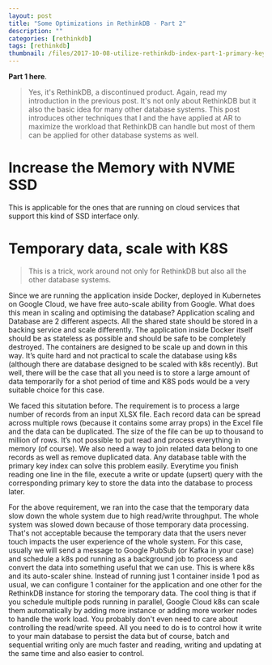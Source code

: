```yaml
---
layout: post
title: "Some Optimizations in RethinkDB - Part 2"
description: ""
categories: [rethinkdb]
tags: [rethinkdb]
thumbnail: /files/2017-10-08-utilize-rethinkdb-index-part-1-primary-key-index/thumbnail.png
---
```


**Part 1 here**.

> Yes, it's RethinkDB, a discontinued product. Again, read my introduction in the previous post.
> It's not only about RethinkDB but it also the basic idea for many other database systems. This post introduces other techniques that I and the have applied at AR to maximize the workload that RethinkDB can handle but most of them can be applied for other database systems as well.

# Increase the Memory with NVME SSD

This is applicable for the ones that are running on cloud services that support this kind of SSD interface only. 



# Temporary data, scale with K8S

> This is a trick, work around not only for RethinkDB but also all the other database systems.

Since we are running the application inside Docker, deployed in Kubernetes on Google Cloud, we have free auto-scale ability from Google. What does this mean in scaling and optimising the database? Application scaling and Database are 2 different aspects. All the shared state should be stored in a backing service and scale differently. The application inside Docker itself should be as stateless as possible and should be safe to be completely destroyed. The containers are designed to be scale up and down in this way. It’s quite hard and not practical to scale the database using k8s (although there are database designed to be scaled with k8s recently). But well, there will be the case that all you need is to store a large amount of data temporarily for a shot period of time and K8S pods would be a very suitable choice for this case.

We faced this situtation before. The requirement is to process a large number of records from an input XLSX file. Each record data can be spread across multiple rows (because it contains some array props) in the Excel file and the data can be duplicated. The size of the file can be up to thousand to million of rows. It’s not possible to put read and process everything in memory (of course). We also need a way to join related data belong to one records as well as remove duplicated data. Any database table with the primary key index can solve this problem easily. Everytime you finish reading one line in the file, execute a write or update (upsert) query with the corresponding primary key to store the data into the database to process later.

For the above requirement, we ran into the case that the temporary data slow down the whole system due to high read/write throughput. The whole system was slowed down because of those temporary data processing. That's not acceptable because the temporary data that the users never touch impacts the user experience of the whole system. For this case, usually we will send a message to Google PubSub (or Kafka in your case) and schedule a k8s pod running as a background job to process and convert the data into something useful that we can use. This is where k8s and its auto-scaler shine. Instead of running just 1 container inside 1 pod as usual, we can configure 1 container for the application and one other for the RethinkDB instance for storing the temporary data. The cool thing is that if you schedule multiple pods running in parallel, Google Cloud k8s can scale them automatically by adding more instance or adding more worker nodes to handle the work load. You probably don't even need to care about controlling the read/write speed. All you need to do is to control how it write to your main database to persist the data but of course, batch and sequential writing only are much faster and reading, writing and updating at the same time and also easier to control.
